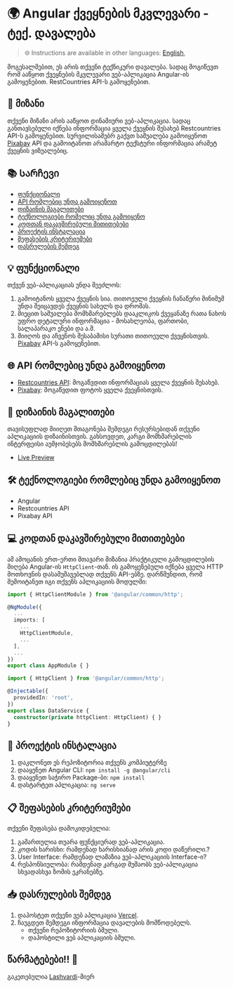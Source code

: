 # 🌍 Angular ქვეყნების მკვლევარი - **ტექ. დავალება**

> 🌐 Instructions are available in other languages: [English](README.en.md),

მოგესალმებით, ეს არის თქვენი ტექნიკური დავალება. სადაც მოგიწევთ რომ ააწყოთ ქვეყნების მკვლევარი ვებ-აპლიკაცია Angular-ის გამოყენებით. RestCountries API-ს გამოყენებით.

## 🎯 მიზანი

თქვენი მიზანი არის ააწყოთ დინამიური ვებ-აპლიკაცია. სადაც განთავსებული იქნება ინფორმაცია ყველა ქვეყნის შესახებ Restcountries API-ს გამოყენებით. სურვილისამებრ გაქვთ საშუალება გამოიყენოთ [Pixabay](https://pixabay.com/api/docs/) API და გამოიტანოთ არამარტო ტექსტური ინფორმაცია არამეტ ქვეყნის ვიზუალებიც.

## 📚 Სარჩევი

- [ფუნქციონალი](#ფუნქციონალ)
- [API რომლებიც უნდა გამოიყენოთ](#-apis-to-integrate)
- [დიზაინის მაგალითები](#-design-references)
- [ტექნოლოგიები რომელიც უნდა გამოიყენო](#-technologies-to-use)
- [კოდთან დაკავშირებული მითითებები](#-code-implementation-hints)
- [პროექტის ინსტალაცია](#-installation--setup)
- [შეფასების კრიტერიუმები](#-evaluation-criteria)
- [დასრულების შემდეგ](#-submission-guidelines)

## 💡 ფუნქციონალი

თქვენ ვებ-აპლიკაციას უნდა შეეძლოს:

1. გამოიტანოს ყველა ქვეყნის სია. თითოეული ქვეყნის ჩანაწერი მინიმუმ უნდა შეიცავდეს ქვეყნის სახელს და დროშას.
2. მიეცით საშუალება მომხმარებლებს დააკლიკოს ქვეყანაზე რათა ნახოს უფრო დეტალური ინფორმაცია - მოსახლეობა, ფართობი, სალაპარაკო ენები და ა.შ.
5. მიიღოს და აჩვენოს შესაბამისი სურათი თითოეული ქვეყნისთვის. [Pixabay](https://pixabay.com/api/docs/) API-ს გამოყენებით.

## 🌐 API რომლებიც უნდა გამოიყენოთ

- [Restcountries API](https://restcountries.com/): მოგაწვდით ინფორმაციას ყველა ქვეყნის შესახებ.
- [Pixabay](https://pixabay.com/api/docs/): მოგაწვდით ფოტოს ყველა ქვეყნისთვის.

## 🎨 დიზაინის მაგალითები

თავისუფლად მიიღეთ შთაგონება შემდეგი რესურსებიდან თქვენი აპლიკაციის დიზაინისთვის. გახსოვდეთ, კარგი მომხმარებლის ინტერფეისი აუმჯობესებს მომხმარებლის გამოცდილებას!

- [Live Preview](https://angular-country-app.vercel.app/)

## 🛠️ ტექნოლოგიები რომლებიც უნდა გამოიყენოთ

- Angular
- Restcountries API
- Pixabay API

## 💻 კოდთან დაკავშირებული მითითებები

ამ ამოცანის ერთ-ერთი მთავარი მიზანია პრაქტიკული გამოცდილების მიღება Angular-ის `HttpClient`-თან. ის გამოყენებული იქნება ყველა HTTP მოთხოვნის დასამუშავებლად თქვენს API-ებზე. დარწმუნდით, რომ შემოიტანეთ იგი თქვენს აპლიკაციის მოდულში:
```typescript
import { HttpClientModule } from '@angular/common/http';

@NgModule({
  ...
  imports: [
    ...
    HttpClientModule,
    ...
  ],
  ...
})
export class AppModule { }
```


```typescript
import { HttpClient } from '@angular/common/http';

@Injectable({
  providedIn: 'root',
})
export class DataService {
  constructor(private httpClient: HttpClient) { }
}
```


## 🔧 პროექტის ინსტალაცია

1. დაკლონეთ ეს რეპოზიტორია თქვენს კომპიუტერზე
3. დააყენეთ Angular CLI: `npm install -g @angular/cli`
4. დააყენეთ საჭირო Package-ბი: `npm install`
5. დასტარტეთ აპლიკაცია: `ng serve`

## 📋 შეფასების კრიტერიუმები

თქვენი შეფასება დამოკიდებულია:

1. გამართულია თუარა ფუნქციურად ვებ-აპლიკაცია.
2. კოდის ხარისხი: რამდენად ხარისხიანად არის კოდი დაწერილი.?
3. User Interface: რამდენად ლამაზია ვებ-აპლიკაციის Interface-ი?
4. რესპონსიულობა: რამდენად კარგად მუშაობს ვებ-აპლიკაცია სხვადასხვა ზომის ეკრანებზე.

## 📥 დასრულების შემდეგ

1. დაჰოსტეთ თქვენი ვებ აპლიკაცია [Vercel](https://vercel.com/).
2. ჩაუგდეთ შემდეგი ინფორმაცია დავალების მომწოდებელს.
   - თქვენი რეპოზიტორიის ბმული.
   - დაჰოსტილი ვებ აპლიკაციის ბმული.

წარმატებები!! 🚀
---

გაკეთებულია [Lashvardi](mailto:lashakakashvili114@gmail.com)-მიერ

